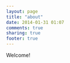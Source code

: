 ```yaml
---
layout: page
title: "about"
date: 2014-01-31 01:07
comments: true
sharing: true
footer: true
---
```


Welcome!
